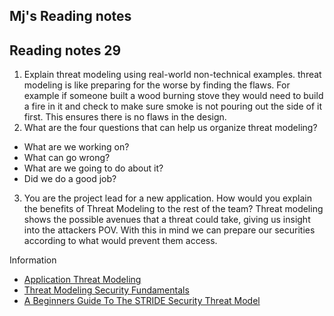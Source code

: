 ## Mj's Reading notes

## Reading notes 29

1. Explain threat modeling using real-world non-technical examples. threat modeling is like preparing for the worse by finding the flaws. For example if someone built a wood burning stove they would need to build a fire in it and check to make sure smoke is not pouring out the side of it first. This ensures there is no flaws in the design. 
2. What are the four questions that can help us organize threat modeling? 
- What are we working on?
- What can go wrong?
- What are we going to do about it?
- Did we do a good job?
3. You are the project lead for a new application. How would you explain the benefits of Threat Modeling to the rest of the team? Threat modeling shows the possible avenues that a threat could take, giving us insight into the attackers POV. With this in mind we can prepare our securities according to what would prevent them access. 

Information
- [Application Threat Modeling](https://owasp.org/www-community/Threat_Modeling)
- [Threat Modeling Security Fundamentals](https://www.ockam.io/blog/introduction_to_STRIDE_security_model)
- [A Beginners Guide To The STRIDE Security Threat Model](https://learn.microsoft.com/en-us/training/paths/tm-threat-modeling-fundamentals/)